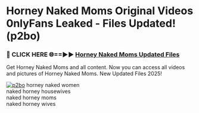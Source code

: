 # Horney Naked Moms Original Videos 0nlyFans Leaked - Files Updated! (p2bo)

<h3>🔴 CLICK HERE 🌐==►► <a href="https://tinyurl.com/yckcrads" rel="nofollow">Horney Naked Moms Updated Files</a></h3>

Get Horney Naked Moms and all content. Now you can access all videos and pictures of Horney Naked Moms. New Updated Files 2025!

[![p2bo](https://i.imgur.com/hpKpOFt.gif)](https://tinyurl.com/yckcrads)
horney naked women<br>
naked horney housewives<br>
naked horney moms<br>
naked horney wives